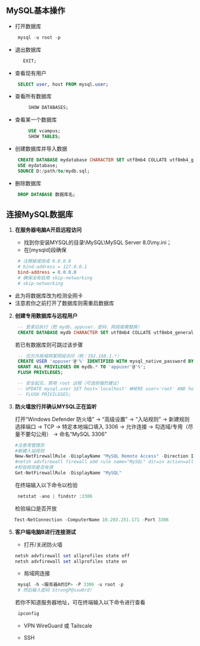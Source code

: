 ## MySQL基本操作

- 打开数据库
    ```powershell
     mysql -u root -p
    ```
    
- 退出数据库
    ```sql
       EXIT;
    ```
    
- 查看现有用户
    ```sql
     SELECT user, host FROM mysql.user;
    ```
    
- 查看所有数据库
    ```sql
         SHOW DATABASES;
    ```
    
- 查看某一个数据库
    ```sql
         USE vcampus;
         SHOW TABLES;
    ```  
    
- 创建数据库并导入数据
    ```sql
     CREATE DATABASE mydatabase CHARACTER SET utf8mb4 COLLATE utf8mb4_general_ci;
     USE mydatabase;
     SOURCE D:/path/to/mydb.sql;
    ```
    
- 删除数据库
    ```sql
     DROP DATABASE 数据库名;
    ```
    
## 连接MySQL数据库

1. **在服务器电脑A开启远程访问**
   
   - 找到你安装MYSQL的目录\MySQL\MySQL Server 8.0\my.ini；
   - 在[mysqld]段确保
    ```ini
     # 注释掉或改成 0.0.0.0
     # bind-address = 127.0.0.1
     bind-address = 0.0.0.0
     # 确保没有启用 skip-networking
     # skip-networking
    ```

  - 此为将数据库改为检测全网卡
  - 注意若你之前打开了数据库则需重启数据库

2. **创建专用数据库与远程用户**

    ```sql
     -- 登录后执行（把 mydb、appuser、密码、网段按需替换）
     CREATE DATABASE mydb CHARACTER SET utf8mb4 COLLATE utf8mb4_general_ci;
    ```
   若已有数据库则可跳过该步骤
    ```sql
     -- 仅允许局域网某网段访问（例：192.168.1.*）
     CREATE USER 'appuser'@'%' IDENTIFIED WITH mysql_native_password BY 'password';
     GRANT ALL PRIVILEGES ON mydb.* TO 'appuser'@'%';
     FLUSH PRIVILEGES;

     -- 安全起见，禁用 root 远程（可选但强烈建议）
     -- UPDATE mysql.user SET host='localhost' WHERE user='root' AND host='%';
     -- FLUSH PRIVILEGES;
    ```

3. **防火墙放行并确认MYSQL正在监听**
   
   打开“Windows Defender 防火墙” → “高级设置” → “入站规则” → 新建规则
   选择端口 → TCP → 特定本地端口填入 3306 → 允许连接 → 勾选域/专用（尽量不要勾公用） → 命名“MySQL 3306”
     ```powershell
     #注意用管理员
     #新建入站规则
     New-NetFirewallRule -DisplayName "MySQL Remote Access" -Direction Inbound -Protocol TCP -LocalPort 3306 -Action Allow
     #netsh advfirewall firewall add rule name="MySQL" dir=in action=allow protocol=TCP localport=3306
     #检验规则是否有效
     Get-NetFirewallRule -DisplayName "MySQL"
     ```
   在终端输入以下命令以检验
    ```powershell
     netstat -ano | findstr :3306
    ```
    检验端口是否开放
  ```powershell
     Test-NetConnection -ComputerName 10.203.251.171 -Port 3306
  ```

5. **客户端电脑B进行连接测试**
   
   - 打开/关闭防火墙
    ```powershell
    netsh advfirewall set allprofiles state off
    netsh advfirewall set allprofiles state on
    ```

   - 局域网连接
    ```powershell
     mysql -h <服务器A的IP> -P 3306 -u root -p
     # 然后输入密码 StrongP@ssw0rd!
    ```
    若你不知道服务器地址，可在终端输入以下命令进行查看
    ```powershell
     ipconfig
    ```
    
   - VPN
     WireGuard 或 Tailscale
     
   - SSH 
